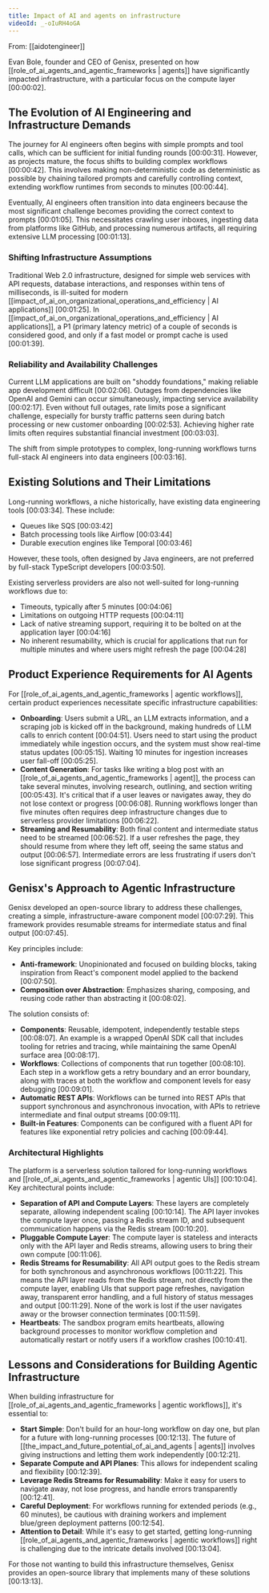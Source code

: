 ```yaml
---
title: Impact of AI and agents on infrastructure
videoId: _-oIuRH4oGA
---
```


From: [[aidotengineer]] <br/> 

Evan Bole, founder and CEO of Genisx, presented on how [[role_of_ai_agents_and_agentic_frameworks | agents]] have significantly impacted infrastructure, with a particular focus on the compute layer <a class="yt-timestamp" data-t="00:00:02">[00:00:02]</a>.

## The Evolution of AI Engineering and Infrastructure Demands

The journey for AI engineers often begins with simple prompts and tool calls, which can be sufficient for initial funding rounds <a class="yt-timestamp" data-t="00:00:31">[00:00:31]</a>. However, as projects mature, the focus shifts to building complex workflows <a class="yt-timestamp" data-t="00:00:42">[00:00:42]</a>. This involves making non-deterministic code as deterministic as possible by chaining tailored prompts and carefully controlling context, extending workflow runtimes from seconds to minutes <a class="yt-timestamp" data-t="00:00:44">[00:00:44]</a>.

Eventually, AI engineers often transition into data engineers because the most significant challenge becomes providing the correct context to prompts <a class="yt-timestamp" data-t="00:01:05">[00:01:05]</a>. This necessitates crawling user inboxes, ingesting data from platforms like GitHub, and processing numerous artifacts, all requiring extensive LLM processing <a class="yt-timestamp" data-t="00:01:13">[00:01:13]</a>.

### Shifting Infrastructure Assumptions

Traditional Web 2.0 infrastructure, designed for simple web services with API requests, database interactions, and responses within tens of milliseconds, is ill-suited for modern [[impact_of_ai_on_organizational_operations_and_efficiency | AI applications]] <a class="yt-timestamp" data-t="00:01:25">[00:01:25]</a>. In [[impact_of_ai_on_organizational_operations_and_efficiency | AI applications]], a P1 (primary latency metric) of a couple of seconds is considered good, and only if a fast model or prompt cache is used <a class="yt-timestamp" data-t="00:01:39">[00:01:39]</a>.

### Reliability and Availability Challenges

Current LLM applications are built on "shoddy foundations," making reliable app development difficult <a class="yt-timestamp" data-t="00:02:06">[00:02:06]</a>. Outages from dependencies like OpenAI and Gemini can occur simultaneously, impacting service availability <a class="yt-timestamp" data-t="00:02:17">[00:02:17]</a>. Even without full outages, rate limits pose a significant challenge, especially for bursty traffic patterns seen during batch processing or new customer onboarding <a class="yt-timestamp" data-t="00:02:53">[00:02:53]</a>. Achieving higher rate limits often requires substantial financial investment <a class="yt-timestamp" data-t="00:03:03">[00:03:03]</a>.

The shift from simple prototypes to complex, long-running workflows turns full-stack AI engineers into data engineers <a class="yt-timestamp" data-t="00:03:16">[00:03:16]</a>.

## Existing Solutions and Their Limitations

Long-running workflows, a niche historically, have existing data engineering tools <a class="yt-timestamp" data-t="00:03:34">[00:03:34]</a>.
These include:
*   Queues like SQS <a class="yt-timestamp" data-t="00:03:42">[00:03:42]</a>
*   Batch processing tools like Airflow <a class="yt-timestamp" data-t="00:03:44">[00:03:44]</a>
*   Durable execution engines like Temporal <a class="yt-timestamp" data-t="00:03:46">[00:03:46]</a>

However, these tools, often designed by Java engineers, are not preferred by full-stack TypeScript developers <a class="yt-timestamp" data-t="00:03:50">[00:03:50]</a>.

Existing serverless providers are also not well-suited for long-running workflows due to:
*   Timeouts, typically after 5 minutes <a class="yt-timestamp" data-t="00:04:06">[00:04:06]</a>
*   Limitations on outgoing HTTP requests <a class="yt-timestamp" data-t="00:04:11">[00:04:11]</a>
*   Lack of native streaming support, requiring it to be bolted on at the application layer <a class="yt-timestamp" data-t="00:04:16">[00:04:16]</a>
*   No inherent resumability, which is crucial for applications that run for multiple minutes and where users might refresh the page <a class="yt-timestamp" data-t="00:04:28">[00:04:28]</a>

## Product Experience Requirements for AI Agents

For [[role_of_ai_agents_and_agentic_frameworks | agentic workflows]], certain product experiences necessitate specific infrastructure capabilities:

*   **Onboarding**: Users submit a URL, an LLM extracts information, and a scraping job is kicked off in the background, making hundreds of LLM calls to enrich content <a class="yt-timestamp" data-t="00:04:51">[00:04:51]</a>. Users need to start using the product immediately while ingestion occurs, and the system must show real-time status updates <a class="yt-timestamp" data-t="00:05:15">[00:05:15]</a>. Waiting 10 minutes for ingestion increases user fall-off <a class="yt-timestamp" data-t="00:05:25">[00:05:25]</a>.
*   **Content Generation**: For tasks like writing a blog post with an [[role_of_ai_agents_and_agentic_frameworks | agent]], the process can take several minutes, involving research, outlining, and section writing <a class="yt-timestamp" data-t="00:05:43">[00:05:43]</a>. It's critical that if a user leaves or navigates away, they do not lose context or progress <a class="yt-timestamp" data-t="00:06:08">[00:06:08]</a>. Running workflows longer than five minutes often requires deep infrastructure changes due to serverless provider limitations <a class="yt-timestamp" data-t="00:06:22">[00:06:22]</a>.
*   **Streaming and Resumability**: Both final content and intermediate status need to be streamed <a class="yt-timestamp" data-t="00:06:52">[00:06:52]</a>. If a user refreshes the page, they should resume from where they left off, seeing the same status and output <a class="yt-timestamp" data-t="00:06:57">[00:06:57]</a>. Intermediate errors are less frustrating if users don't lose significant progress <a class="yt-timestamp" data-t="00:07:04">[00:07:04]</a>.

## Genisx's Approach to Agentic Infrastructure

Genisx developed an open-source library to address these challenges, creating a simple, infrastructure-aware component model <a class="yt-timestamp" data-t="00:07:29">[00:07:29]</a>. This framework provides resumable streams for intermediate status and final output <a class="yt-timestamp" data-t="00:07:45">[00:07:45]</a>.

Key principles include:
*   **Anti-framework**: Unopinionated and focused on building blocks, taking inspiration from React's component model applied to the backend <a class="yt-timestamp" data-t="00:07:50">[00:07:50]</a>.
*   **Composition over Abstraction**: Emphasizes sharing, composing, and reusing code rather than abstracting it <a class="yt-timestamp" data-t="00:08:02">[00:08:02]</a>.

The solution consists of:
*   **Components**: Reusable, idempotent, independently testable steps <a class="yt-timestamp" data-t="00:08:07">[00:08:07]</a>. An example is a wrapped OpenAI SDK call that includes tooling for retries and tracing, while maintaining the same OpenAI surface area <a class="yt-timestamp" data-t="00:08:17">[00:08:17]</a>.
*   **Workflows**: Collections of components that run together <a class="yt-timestamp" data-t="00:08:10">[00:08:10]</a>. Each step in a workflow gets a retry boundary and an error boundary, along with traces at both the workflow and component levels for easy debugging <a class="yt-timestamp" data-t="00:09:01">[00:09:01]</a>.
*   **Automatic REST APIs**: Workflows can be turned into REST APIs that support synchronous and asynchronous invocation, with APIs to retrieve intermediate and final output streams <a class="yt-timestamp" data-t="00:09:11">[00:09:11]</a>.
*   **Built-in Features**: Components can be configured with a fluent API for features like exponential retry policies and caching <a class="yt-timestamp" data-t="00:09:44">[00:09:44]</a>.

### Architectural Highlights

The platform is a serverless solution tailored for long-running workflows and [[role_of_ai_agents_and_agentic_frameworks | agentic UIs]] <a class="yt-timestamp" data-t="00:10:04">[00:10:04]</a>.
Key architectural points include:
*   **Separation of API and Compute Layers**: These layers are completely separate, allowing independent scaling <a class="yt-timestamp" data-t="00:10:14">[00:10:14]</a>. The API layer invokes the compute layer once, passing a Redis stream ID, and subsequent communication happens via the Redis stream <a class="yt-timestamp" data-t="00:10:20">[00:10:20]</a>.
*   **Pluggable Compute Layer**: The compute layer is stateless and interacts only with the API layer and Redis streams, allowing users to bring their own compute <a class="yt-timestamp" data-t="00:11:06">[00:11:06]</a>.
*   **Redis Streams for Resumability**: All API output goes to the Redis stream for both synchronous and asynchronous workflows <a class="yt-timestamp" data-t="00:11:22">[00:11:22]</a>. This means the API layer reads from the Redis stream, not directly from the compute layer, enabling UIs that support page refreshes, navigation away, transparent error handling, and a full history of status messages and output <a class="yt-timestamp" data-t="00:11:29">[00:11:29]</a>. None of the work is lost if the user navigates away or the browser connection terminates <a class="yt-timestamp" data-t="00:11:59">[00:11:59]</a>.
*   **Heartbeats**: The sandbox program emits heartbeats, allowing background processes to monitor workflow completion and automatically restart or notify users if a workflow crashes <a class="yt-timestamp" data-t="00:10:41">[00:10:41]</a>.

## Lessons and Considerations for Building Agentic Infrastructure

When building infrastructure for [[role_of_ai_agents_and_agentic_frameworks | agentic workflows]], it's essential to:
*   **Start Simple**: Don't build for an hour-long workflow on day one, but plan for a future with long-running processes <a class="yt-timestamp" data-t="00:12:13">[00:12:13]</a>. The future of [[the_impact_and_future_potential_of_ai_and_agents | agents]] involves giving instructions and letting them work independently <a class="yt-timestamp" data-t="00:12:21">[00:12:21]</a>.
*   **Separate Compute and API Planes**: This allows for independent scaling and flexibility <a class="yt-timestamp" data-t="00:12:39">[00:12:39]</a>.
*   **Leverage Redis Streams for Resumability**: Make it easy for users to navigate away, not lose progress, and handle errors transparently <a class="yt-timestamp" data-t="00:12:41">[00:12:41]</a>.
*   **Careful Deployment**: For workflows running for extended periods (e.g., 60 minutes), be cautious with draining workers and implement blue/green deployment patterns <a class="yt-timestamp" data-t="00:12:54">[00:12:54]</a>.
*   **Attention to Detail**: While it's easy to get started, getting long-running [[role_of_ai_agents_and_agentic_frameworks | agentic workflows]] right is challenging due to the intricate details involved <a class="yt-timestamp" data-t="00:13:04">[00:13:04]</a>.

For those not wanting to build this infrastructure themselves, Genisx provides an open-source library that implements many of these solutions <a class="yt-timestamp" data-t="00:13:13">[00:13:13]</a>.